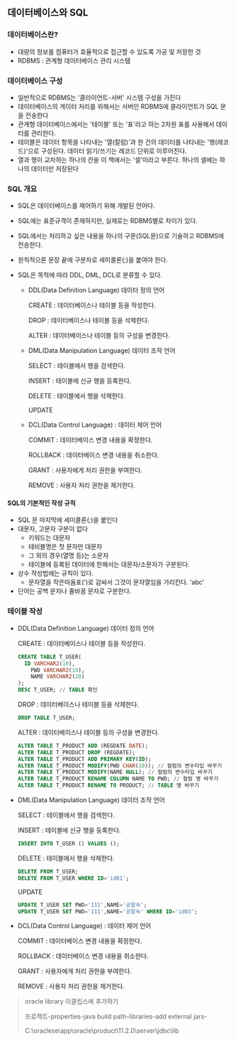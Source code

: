 ## 데이터베이스와 SQL

### 데이터베이스란?

- 대량의 정보를 컴퓨터가 효율적으로 접근할 수 있도록 가공 및 저장한 것
- RDBMS : 관계형 데이터베이스 관리 시스템

### 데이터베이스 구성

- 일반적으로 RDBMS는 '클라이언트-서버' 시스템 구성을 가진다
- 데이터베이스의 게이터 처리를 위해서는 서버인 RDBMS에 클라이언트가 SQL 문을 전송한다
- 관계형 데이터베이스에서는 '테이블' 또는 '표'라고 하는 2차원 표를 사용해서 데이터를 관리한다.
- 테이블은 데이터 항목을 나타내는 '열(칼럼)'과 한 건의 데이터를 나타내는 '행(레코드)'으로 구성된다. 데이터 읽기/쓰기는 레코드 단위로 이루어진다.
- 열과 행이 교차하는 하나의 칸을 이 책에서는 '셀'이라고 부른다. 하나의 셀에는 하나의 데이터만 저장된다



### SQL 개요

- SQL은 데이터베이스를 제어하기 위해 개발된 언어다.

- SQL에는 표준규격이 존재하지만, 실제로는 RDBMS별로 차이가 있다.

- SQL에서는 처리하고 싶은 내용을 하나의 구문(SQL문)으로 기술하고 RDBMS에 전송한다.

- 원칙적으론 문장 끝에 구분자로 세미콜론(;)을 붙여야 한다.

- SQL은 목적에 따라 DDL, DML, DCL로 분류할 수 있다.

  - DDL(Data Definition Language) 데이터 정의 언어

    CREATE : 데이터베이스나 테이블 등을 작성한다.

    DROP : 데이터베이스나 테이블 등을 삭제한다.

    ALTER : 데이터베이스나 테이블 등의 구성을 변경한다.

  - DML(Data Manipulation Language) 데이터 조작 언어

    SELECT : 테이블에서 행을 검색한다.

    INSERT : 테이블에 신규 행을 등록한다.

    DELETE : 테이블에서 행을 삭제한다.

    UPDATE

  - DCL(Data Control Language) : 데이터 제어 언어

    COMMIT : 데이터베이스 변경 내용을 확정한다.

    ROLLBACK : 데이터베이스 변경 내용을 취소한다.

    GRANT : 사용자에게 처리 권한을 부여한다.

    REMOVE : 사용자 처리 권한을 제거한다.

#### SQL의 기본적인 작성 규칙

- SQL 문 마지막에 세미콜론(;)을 붙인다
- 대문자, 고문자 구분이 없다
  - 키워드는 대문자
  - 테비블명은 첫 문자만 대문자
  - 그 외의 경우(열명 등)는 소문자
  - 테이블에 등록된 데이터에 한해서는 대문자/소문자가 구분된다.
- 상수 작성법에는 규칙이 있다.
  - 문자열을 작은따옴표(')로 감싸서 그것이 문자열임을 가리킨다. 'abc'
- 단어는 공백 문자나 줄바꿈 문자로 구분한다.

### 테이블 작성

- DDL(Data Definition Language) 데이터 정의 언어

  CREATE : 데이터베이스나 테이블 등을 작성한다.

  ```sql
  CREATE TABLE T_USER(
  	ID VARCHAR2(10),
      PWD VARCHAR2(10),
      NAME VARCHAR2(20)
  );
  DESC T_USER; // TABLE 확인
  ```

  DROP : 데이터베이스나 테이블 등을 삭제한다.

  ```sql
  DROP TABLE T_USER;
  ```

  ALTER : 데이터베이스나 테이블 등의 구성을 변경한다.

  ```SQL
  ALTER TABLE T_PRODUCT ADD (REGDATE DATE);
  ALTER TABLE T_PRODUCT DROP (REGDATE);
  ALTER TABLE T_PRODUCT ADD PRIMARY KEY(ID);
  ALTER TABLE T_PRODUCT MODIFY(PWD CHAR(10)); // 컬럼의 변수타입 바꾸기
  ALTER TABLE T_PRODUCT MODIFY(NAME NULL); // 컬럼의 변수타입 바꾸기
  ALTER TABLE T_PRODUCT RENAME COLUMN NAME TO PWD; // 컬럼 명 바꾸기
  ALTER TABLE T_PRODUCT RENAME TO PRODUCT; // TABLE 명 바꾸기
  ```

- DML(Data Manipulation Language) 데이터 조작 언어

  SELECT : 테이블에서 행을 검색한다.

  INSERT : 테이블에 신규 행을 등록한다.

  ``` SQL
  INSERT INTO T_USER () VALUES ();
  ```

  DELETE : 테이블에서 행을 삭제한다.

  ``` SQL
  DELETE FROM T_USER;
  DELETE FROM T_USER WHERE ID='id01';
  ```

  UPDATE

  ``` SQL
  UPDATE T_USER SET PWD='111',NAME='공말숙';
  UPDATE T_USER SET PWD='111',NAME='공말숙' WHERE ID='id03';
  ```

  

- DCL(Data Control Language) : 데이터 제어 언어

  COMMIT : 데이터베이스 변경 내용을 확정한다.

  ROLLBACK : 데이터베이스 변경 내용을 취소한다.

  GRANT : 사용자에게 처리 권한을 부여한다.

  REMOVE : 사용자 처리 권한을 제거한다.



> oracle library 이클립스에 추가하기
>
> 프로젝트-properties-java build path-libraries-add external jars-
>
> C:\oraclexe\app\oracle\product\11.2.0\server\jdbc\lib

